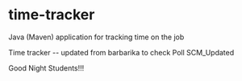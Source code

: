 # time-tracker
Java (Maven) application for tracking time on the job

Time tracker -- updated from barbarika to check Poll SCM_Updated

Good Night Students!!!
